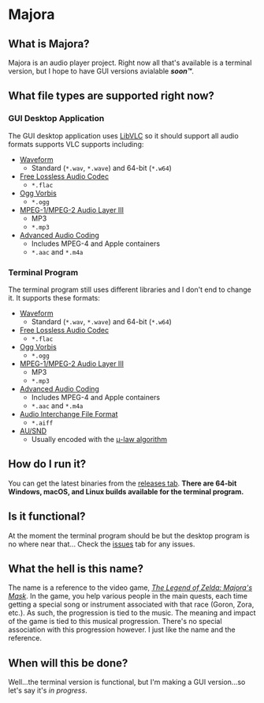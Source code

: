 # Majora

## What is Majora?
Majora is an audio player project. Right now all that's available is a terminal version, but I hope to have GUI versions avialable ***soon™***.

## What file types are supported right now?
### GUI Desktop Application
The GUI desktop application uses [LibVLC](https://wiki.videolan.org/LibVLC/) so it should support all audio formats supports VLC supports including:
- [Waveform](https://en.wikipedia.org/wiki/WAV)
    - Standard (`*.wav`, `*.wave`) and 64-bit (`*.w64`)
- [Free Lossless Audio Codec](https://en.wikipedia.org/wiki/FLAC)
    - `*.flac`
- [Ogg Vorbis](https://en.wikipedia.org/wiki/Vorbis)
    - `*.ogg`
- [MPEG-1/MPEG-2 Audio Layer III ](https://en.wikipedia.org/wiki/MP3)
    - MP3
    - `*.mp3`
- [Advanced Audio Coding](https://en.wikipedia.org/wiki/Advanced_Audio_Coding)
    - Includes MPEG-4 and Apple containers
    - `*.aac` and `*.m4a`
### Terminal Program
The terminal program still uses different libraries and I don't end to change it. It supports these formats:
- [Waveform](https://en.wikipedia.org/wiki/WAV)
    - Standard (`*.wav`, `*.wave`) and 64-bit (`*.w64`)
- [Free Lossless Audio Codec](https://en.wikipedia.org/wiki/FLAC)
    - `*.flac`
- [Ogg Vorbis](https://en.wikipedia.org/wiki/Vorbis)
    - `*.ogg`
- [MPEG-1/MPEG-2 Audio Layer III ](https://en.wikipedia.org/wiki/MP3)
    - MP3
    - `*.mp3`
- [Advanced Audio Coding](https://en.wikipedia.org/wiki/Advanced_Audio_Coding)
    - Includes MPEG-4 and Apple containers
    - `*.aac` and `*.m4a`
- [Audio Interchange File Format](https://en.wikipedia.org/wiki/Audio_Interchange_File_Format)
    - `*.aiff`
- [AU/SND](https://en.wikipedia.org/wiki/Au_file_format)
    - Usually encoded with the [μ-law algorithm](https://en.wikipedia.org/wiki/%CE%9C-law_algorithm)

## How do I run it?
You can get the latest binaries from the [releases tab](https://github.com/MechaDragonX/Bheithir/releases). **There are 64-bit Windows, macOS, and Linux builds available for the terminal program.**

## Is it functional?
At the moment the terminal program should be but the desktop program is no where near that... Check the [issues](https://github.com/MechaDragonX/Bheithir/issues) tab for any issues.

## What the hell is this name?
The name is a reference to the video game, [*The Legend of Zelda: Majora's Mask*](https://en.wikipedia.org/wiki/The_Legend_of_Zelda:_Majora%27s_Mask). In the game, you help various people in the main quests, each time getting a special song or instrument associated with that race (Goron, Zora, etc.). As such, the progression is tied to the music. The meaning and impact of the game is tied to this musical progression. There's no special association with this progression however. I just like the name and the reference.

## When will this be done?
Well...the terminal version is functional, but I'm making a GUI version...so let's say it's *in progress*.
